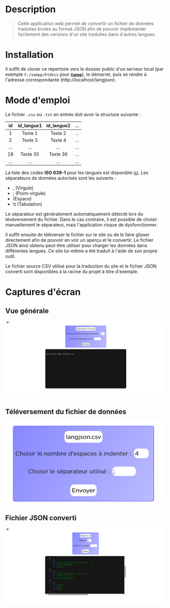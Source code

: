 # Description
> Cette application web permet de convertir un fichier de données traduites brutes au format JSON afin de pouvoir implémenter facilement des versions d'un site traduites dans d'autres langues.
# Installation
Il suffit de cloner ce répertoire vers le dossier public d'un serveur local (par exemple `C:/xampp/htdocs` pour [**```Xampp```**](https://www.apachefriends.org/download.html)), le démarrer, puis se rendre à l'adresse correspondante (http://localhost/langjson).
# Mode d'emploi
Le fichier `.csv` ou `.txt` en entrée doit avoir la structure suivante :

| **id** | id_langue1 | id_langue2 |   …   |
| :----: | :--------: | :--------: | :---: |
|   1    |  Texte 1   |  Texte 2   |   …   |
|   2    |  Texte 3   |  Texte 4   |   …   |
|   …    |     …      |     …      |   …   |
|   18   |  Texte 35  |  Texte 36  |   …   |
|   …    |     …      |     …      |   …   |

La liste des codes **ISO 639-1** pour les langues est disponible [ici](https://fr.wikipedia.org/wiki/Liste_des_codes_ISO_639-1). Les séparateurs de données autorisés sont les suivants :

* , (Virgule)
* ; (Point-virgule)
*   (Espace)
* \t (Tabulation)

Le séparateur est généralement automatiquement détecté lors du tévéversement du fichier. Dans le cas contraire, il est possible de choisir manuellement le séparateur, mais l'application risque de dysfonctionner.

Il suffit ensuite de téléverser le fichier sur le site ou de le faire glisser directement afin de pouvoir en voir un aperçu et le convertir.
Le fichier JSON ainsi obtenu peut-être utiliser pour charger les données dans différentes langues. Ce site lui-même a été traduit à l'aide de son propre outil.

Le fichier source CSV utilisé pour la traduction du site et le fichier JSON converti sont disponibles à la racine du projet à titre d'exemple.

# Captures d'écran

## Vue générale
![Vue générale](./images/img_illustration_1.png "Vue générale")
## Téléversement du fichier de données
![Téléversement du fichier de données](./images/img_illustration_2.png "Téléversement du fichier de données")
## Fichier JSON converti 
![Fichier JSON converti](./images/img_illustration_3.png "Fichier JSON converti")